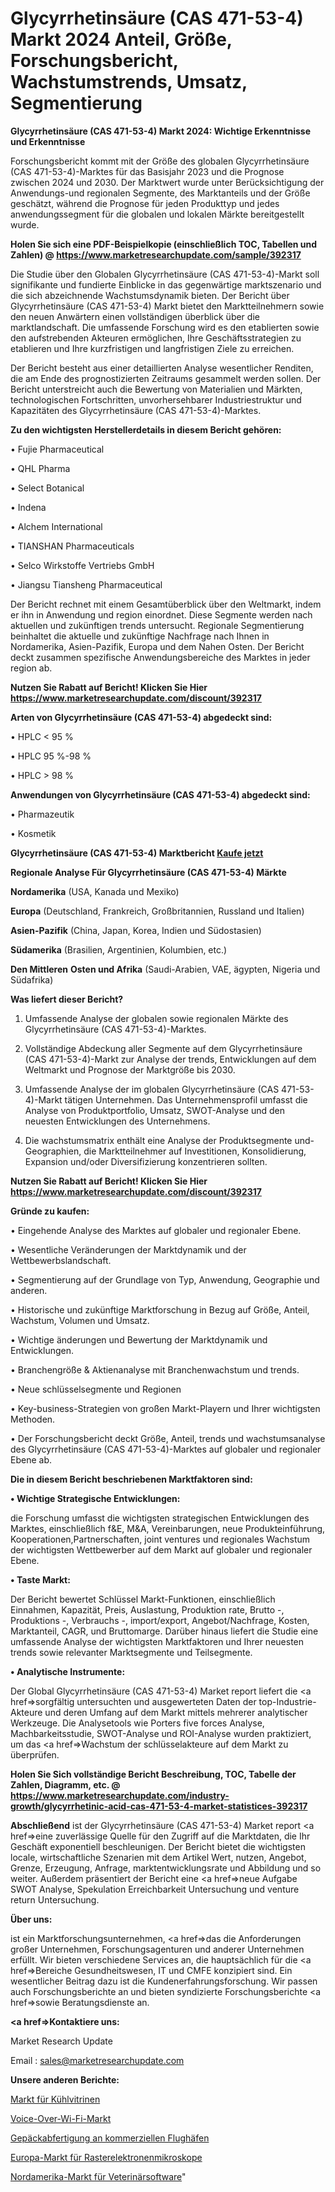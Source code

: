 # Glycyrrhetinsäure (CAS 471-53-4) Markt 2024 Anteil, Größe, Forschungsbericht, Wachstumstrends, Umsatz, Segmentierung

<strong>Glycyrrhetinsäure (CAS 471-53-4) Markt 2024: Wichtige Erkenntnisse und Erkenntnisse</strong>

Forschungsbericht kommt mit der Größe des globalen Glycyrrhetinsäure (CAS 471-53-4)-Marktes für das Basisjahr 2023 und die Prognose zwischen 2024 und 2030. Der Marktwert wurde unter Berücksichtigung der Anwendungs-und regionalen Segmente, des Marktanteils und der Größe geschätzt, während die Prognose für jeden Produkttyp und jedes anwendungssegment für die globalen und lokalen Märkte bereitgestellt wurde.

<strong>Holen Sie sich eine PDF-Beispielkopie (einschließlich TOC, Tabellen und Zahlen) @
</strong><strong><a href=https://www.marketresearchupdate.com/sample/392317><strong>https://www.marketresearchupdate.com/sample/392317</u></font></a></strong></strong>

Die Studie über den Globalen Glycyrrhetinsäure (CAS 471-53-4)-Markt soll signifikante und fundierte Einblicke in das gegenwärtige marktszenario und die sich abzeichnende Wachstumsdynamik bieten. Der Bericht über Glycyrrhetinsäure (CAS 471-53-4) Markt bietet den Marktteilnehmern sowie den neuen Anwärtern einen vollständigen überblick über die marktlandschaft. Die umfassende Forschung wird es den etablierten sowie den aufstrebenden Akteuren ermöglichen, Ihre Geschäftsstrategien zu etablieren und Ihre kurzfristigen und langfristigen Ziele zu erreichen.

Der Bericht besteht aus einer detaillierten Analyse wesentlicher Renditen, die am Ende des prognostizierten Zeitraums gesammelt werden sollen. Der Bericht unterstreicht auch die Bewertung von Materialien und Märkten, technologischen Fortschritten, unvorhersehbarer Industriestruktur und Kapazitäten des Glycyrrhetinsäure (CAS 471-53-4)-Marktes.

<strong>Zu den wichtigsten Herstellerdetails in diesem Bericht gehören:</strong>

• Fujie Pharmaceutical

• QHL Pharma

• Select Botanical

• Indena

• Alchem International

• TIANSHAN Pharmaceuticals

• Selco Wirkstoffe Vertriebs GmbH

• Jiangsu Tiansheng Pharmaceutical

Der Bericht rechnet mit einem Gesamtüberblick über den Weltmarkt, indem er ihn in Anwendung und region einordnet. Diese Segmente werden nach aktuellen und zukünftigen trends untersucht. Regionale Segmentierung beinhaltet die aktuelle und zukünftige Nachfrage nach Ihnen in Nordamerika, Asien-Pazifik, Europa und dem Nahen Osten. Der Bericht deckt zusammen spezifische Anwendungsbereiche des Marktes in jeder region ab.

<strong>Nutzen Sie Rabatt auf Bericht! Klicken Sie Hier
</strong><strong><a href=https://www.marketresearchupdate.com/discount/392317>https://www.marketresearchupdate.com/discount/392317</b></u></font></strong></a>

<strong>Arten von Glycyrrhetinsäure (CAS 471-53-4) abgedeckt sind:</strong>

• HPLC < 95 %

• HPLC 95 %-98 %

• HPLC > 98 %

<strong>Anwendungen von Glycyrrhetinsäure (CAS 471-53-4) abgedeckt sind:</strong>

• Pharmazeutik

• Kosmetik

<strong>Glycyrrhetinsäure (CAS 471-53-4) Marktbericht <a href=https://www.marketresearchupdate.com/buynow/392317>Kaufe jetzt</a></strong>

<strong>Regionale Analyse Für Glycyrrhetinsäure (CAS 471-53-4) Märkte</strong>

<strong>Nordamerika</strong> (USA, Kanada und Mexiko)

<strong>Europa</strong> (Deutschland, Frankreich, Großbritannien, Russland und Italien)

<strong>Asien-Pazifik</strong> (China, Japan, Korea, Indien und Südostasien)

<strong>Südamerika</strong> (Brasilien, Argentinien, Kolumbien, etc.)

<strong>Den Mittleren</strong> <strong>Osten und Afrika</strong> (Saudi-Arabien, VAE, ägypten, Nigeria und Südafrika)

<strong>Was liefert dieser Bericht?</strong>

1. Umfassende Analyse der globalen sowie regionalen Märkte des Glycyrrhetinsäure (CAS 471-53-4)-Marktes.

2. Vollständige Abdeckung aller Segmente auf dem Glycyrrhetinsäure (CAS 471-53-4)-Markt zur Analyse der trends, Entwicklungen auf dem Weltmarkt und Prognose der Marktgröße bis 2030.

3. Umfassende Analyse der im globalen Glycyrrhetinsäure (CAS 471-53-4)-Markt tätigen Unternehmen. Das Unternehmensprofil umfasst die Analyse von Produktportfolio, Umsatz, SWOT-Analyse und den neuesten Entwicklungen des Unternehmens.

4. Die wachstumsmatrix enthält eine Analyse der Produktsegmente und-Geographien, die Marktteilnehmer auf Investitionen, Konsolidierung, Expansion und/oder Diversifizierung konzentrieren sollten.

<strong>Nutzen Sie Rabatt auf Bericht! Klicken Sie Hier
</strong><strong><a href=https://www.marketresearchupdate.com/discount/392317>https://www.marketresearchupdate.com/discount/392317</b></u></font></strong></a>

<strong>Gründe zu kaufen:</strong>

• Eingehende Analyse des Marktes auf globaler und regionaler Ebene.

• Wesentliche Veränderungen der Marktdynamik und der Wettbewerbslandschaft.

• Segmentierung auf der Grundlage von Typ, Anwendung, Geographie und anderen.

• Historische und zukünftige Marktforschung in Bezug auf Größe, Anteil, Wachstum, Volumen und Umsatz.

• Wichtige änderungen und Bewertung der Marktdynamik und Entwicklungen.

• Branchengröße &amp; Aktienanalyse mit Branchenwachstum und trends.

• Neue schlüsselsegmente und Regionen

• Key-business-Strategien von großen Markt-Playern und Ihrer wichtigsten Methoden.

• Der Forschungsbericht deckt Größe, Anteil, trends und wachstumsanalyse des Glycyrrhetinsäure (CAS 471-53-4)-Marktes auf globaler und regionaler Ebene ab.

<strong>Die in diesem Bericht beschriebenen Marktfaktoren sind:</strong>

<strong>• Wichtige Strategische Entwicklungen:</strong>

die Forschung umfasst die wichtigsten strategischen Entwicklungen des Marktes, einschließlich f&amp;E, M&amp;A, Vereinbarungen, neue Produkteinführung, Kooperationen,Partnerschaften, joint ventures und regionales Wachstum der wichtigsten Wettbewerber auf dem Markt auf globaler und regionaler Ebene.

<strong>• Taste Markt:</strong>

Der Bericht bewertet Schlüssel Markt-Funktionen, einschließlich Einnahmen, Kapazität, Preis, Auslastung, Produktion rate, Brutto -, Produktions -, Verbrauchs -, import/export, Angebot/Nachfrage, Kosten, Marktanteil, CAGR, und Bruttomarge. Darüber hinaus liefert die Studie eine umfassende Analyse der wichtigsten Marktfaktoren und Ihrer neuesten trends sowie relevanter Marktsegmente und Teilsegmente.

<strong>• Analytische Instrumente:</strong>

Der Global Glycyrrhetinsäure (CAS 471-53-4) Market report liefert die <a href=>sorgf</a>ältig untersuchten und ausgewerteten Daten der top-Industrie-Akteure und deren Umfang auf dem Markt mittels mehrerer analytischer Werkzeuge. Die Analysetools wie Porters five forces Analyse, Machbarkeitsstudie, SWOT-Analyse und ROI-Analyse wurden praktiziert, um das <a href=>Wachstum</a> der schlüsselakteure auf dem Markt zu überprüfen.

<strong>Holen Sie Sich vollständige Bericht Beschreibung, TOC, Tabelle der Zahlen, Diagramm, etc. @ </strong><strong><a href=https://www.marketresearchupdate.com/industry-growth/glycyrrhetinic-acid-cas-471-53-4-market-statistices-392317>https://www.marketresearchupdate.com/industry-growth/glycyrrhetinic-acid-cas-471-53-4-market-statistices-392317</a></font></strong>

<strong>Abschließend</strong> ist der Glycyrrhetinsäure (CAS 471-53-4) Market report <a href=>eine</a> zuverlässige Quelle für den Zugriff auf die Marktdaten, die Ihr Geschäft exponentiell beschleunigen. Der Bericht bietet die wichtigsten locale, wirtschaftliche Szenarien mit dem Artikel Wert, nutzen, Angebot, Grenze, Erzeugung, Anfrage, marktentwicklungsrate und Abbildung und so weiter. Außerdem präsentiert der Bericht eine <a href=>neue</a> Aufgabe SWOT Analyse, Spekulation Erreichbarkeit Untersuchung und venture return Untersuchung.

<strong>Über uns:</strong>

 ist ein Marktforschungsunternehmen, <a href=>das</a> die Anforderungen großer Unternehmen, Forschungsagenturen und anderer Unternehmen erfüllt. Wir bieten verschiedene Services an, die hauptsächlich für die <a href=>Bereiche</a> Gesundheitswesen, IT und CMFE konzipiert sind. Ein wesentlicher Beitrag dazu ist die Kundenerfahrungsforschung. Wir passen auch Forschungsberichte an und bieten syndizierte Forschungsberichte <a href=>sowie</a> Beratungsdienste an.

<strong><a href=>Kontaktiere uns:</a></strong>

Market Research Update

Email : sales@marketresearchupdate.com

<strong>Unsere anderen Berichte:</strong>

<a href=https://www.linkedin.com/pulse/refrigerated-display-cases-market-size-region>Markt für Kühlvitrinen</a>

<a href=https://www.linkedin.com/pulse/voice-over-wi-fi-market-size-emerging-trends>Voice-Over-Wi-Fi-Markt</a>

<a href=https://www.linkedin.com/pulse/commercial-airport-baggage-handling>Gepäckabfertigung an kommerziellen Flughäfen</a>

<a href=https://www.linkedin.com/pulse/europe-scanning-electron-microscope-market-2023-demand>Europa-Markt für Rasterelektronenmikroskope</a>

<a href=https://www.linkedin.com/pulse/north-america-veterinary-software-market-2023-8l6qf/>Nordamerika-Markt für Veterinärsoftware</a>"
